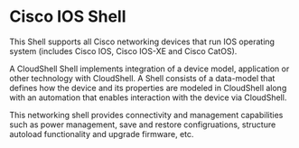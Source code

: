 # Cisco IOS Shell
This Shell supports all Cisco networking devices that run IOS operating system (includes Cisco IOS, Cisco IOS-XE and Cisco CatOS).

A CloudShell Shell implements integration of a device model, application or other technology with CloudShell. A Shell consists of a data-model that defines how the device and its properties are modeled in CloudShell along with an automation that enables interaction with the device via CloudShell.

This networking shell provides connectivity and management capabilities such as power management, save and restore configruations, structure autoload functionality and upgrade firmware, etc.
